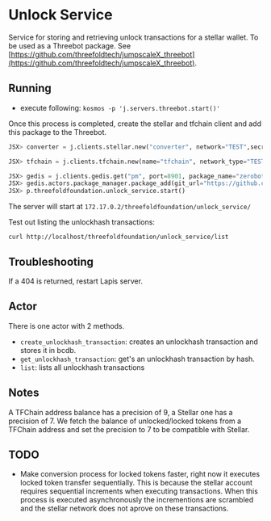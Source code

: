 # Unlock Service

Service for storing and retrieving unlock transactions for a stellar wallet.
To be used as a Threebot package. See [https://github.com/threefoldtech/jumpscaleX_threebot](https://github.com/threefoldtech/jumpscaleX_threebot).

## Running

- execute following:
`kosmos -p 'j.servers.threebot.start()'`

Once this process is completed, create the stellar and tfchain client and add this package to the Threebot.

```python
JSX> converter = j.clients.stellar.new("converter", network="TEST",secret="<converter_secret>")

JSX> tfchain = j.clients.tfchain.new(name="tfchain", network_type="TEST")

JSX> gedis = j.clients.gedis.get("pm", port=8901, package_name="zerobot.packagemanager")
JSX> gedis.actors.package_manager.package_add(git_url="https://github.com/threefoldfoundation/tft-stellar/tree/master/ThreeBotPackages/unlock-service")
JSX> p.threefoldfoundation.unlock_service.start()
```

The server will start at `172.17.0.2/threefoldfoundation/unlock_service/`

Test out listing the unlockhash transactions:

`curl http://localhost/threefoldfoundation/unlock_service/list`

## Troubleshooting

If a 404 is returned, restart Lapis server.

## Actor

There is one actor with 2 methods.

- `create_unlockhash_transaction`: creates an unlockhash transaction and stores it in bcdb.
- `get_unlockhash_transaction`: get's an unlockhash transaction by hash.
- `list`: lists all unlockhash transactions

## Notes

A TFChain address balance has a precision of 9, a Stellar one has a precision of 7. We fetch the balance of unlocked/locked tokens from a TFChain address and set the precision to 7 to be compatible with Stellar.

## TODO

- Make conversion process for locked tokens faster, right now it executes locked token transfer sequentially. This is because the stellar account requires sequential increments when executing transactions.
When this process is executed asynchronously the incrementions are scrambled and the stellar network does not aprove on these transactions.